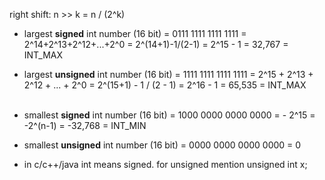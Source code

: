 right shift: n >> k = n / (2^k)


 - largest **signed** int number (16 bit) = 0111 1111 1111 1111 =  2^14+2^13+2^12+...+2^0 = 2^(14+1)-1/(2-1) = 2^15 - 1 = 32,767 = INT_MAX <br>
 - largest **unsigned** int number (16 bit) = 1111 1111 1111 1111 = 2^15 + 2^13 + 2^12 + ... + 2^0 = 2^(15+1) - 1 / (2 - 1) = 2^16 - 1 = 65,535 = INT_MAX <br><br>

 - smallest **signed** int number (16 bit) = 1000 0000 0000 0000 =  - 2^15 = -2^(n-1) = -32,768 = INT_MIN <br>
 - smallest **unsigned** int number (16 bit) = 0000 0000 0000 0000 = 0 <br>



 - in c/c++/java int means signed. for unsigned mention unsigned int x;
